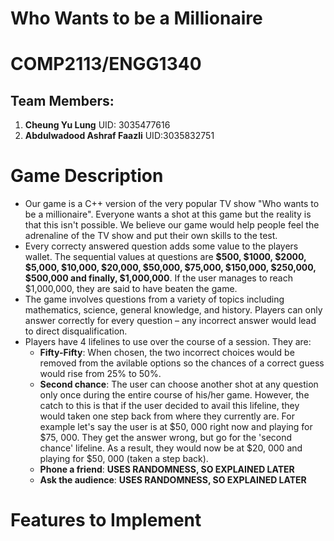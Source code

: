 # Who Wants to be a Millionaire

# COMP2113/ENGG1340

## Team Members:
1. **Cheung Yu Lung** UID: 3035477616
2. **Abdulwadood Ashraf Faazli** UID:3035832751

# Game Description

- Our game is a C++ version of the very popular TV show "Who wants to be a millionaire". Everyone wants a shot at this game but the reality is that this isn't possible. We believe our game would help people feel the adrenaline of the TV show and put their own skills to the test.
- Every correcty answered question adds some value to the players wallet. The sequential values at questions are **$500, $1000, $2000, $5,000, $10,000, $20,000, $50,000, $75,000, $150,000, $250,000, $500,000 and finally, $1,000,000**. If the user manages to reach $1,000,000, they are said to have beaten the game.
- The game involves questions from a variety of topics including mathematics, science, general knowledge, and history. Players can only answer correctly for every question – any incorrect answer would lead to direct disqualification.
- Players have 4 lifelines to use over the course of a session. They are:
  -  **Fifty-Fifty**: When chosen, the two incorrect choices would be removed from the avilable options so the chances of a correct guess would rise from 25% to 50%. 
  -  **Second chance**: The user can choose another shot at any question only once during the entire course of his/her game. However, the catch to this is that if the user decided to avail this lifeline, they would taken one step back from where they currently are. For example let's say the user is at $50, 000 right now and playing for $75, 000. They get the answer wrong, but go for the 'second chance' lifeline. As a result, they would now be at $20, 000 and playing for $50, 000 (taken a step back).
  -  **Phone a friend**: **USES RANDOMNESS, SO EXPLAINED LATER**
  -  **Ask the audience**: **USES RANDOMNESS, SO EXPLAINED LATER**

# Features to Implement


